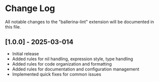 # Change Log

All notable changes to the "ballerina-lint" extension will be documented in this file.

## [1.0.0] - 2025-03-014

- Initial release
- Added rules for nil handling, expression style, type handling
- Added rules for code organization and formatting
- Added rules for documentation and configuration management
- Implemented quick fixes for common issues

